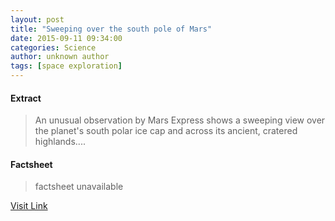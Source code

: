 ```yaml
---
layout: post
title: "Sweeping over the south pole of Mars"
date: 2015-09-11 09:34:00
categories: Science
author: unknown author
tags: [space exploration]
---
```



#### Extract
>An unusual observation by Mars Express shows a sweeping view over the planet's south polar ice cap and across its ancient, cratered highlands....

#### Factsheet
>factsheet unavailable

[Visit Link](http://phys.org/news/2015-09-south-pole-mars.html)


